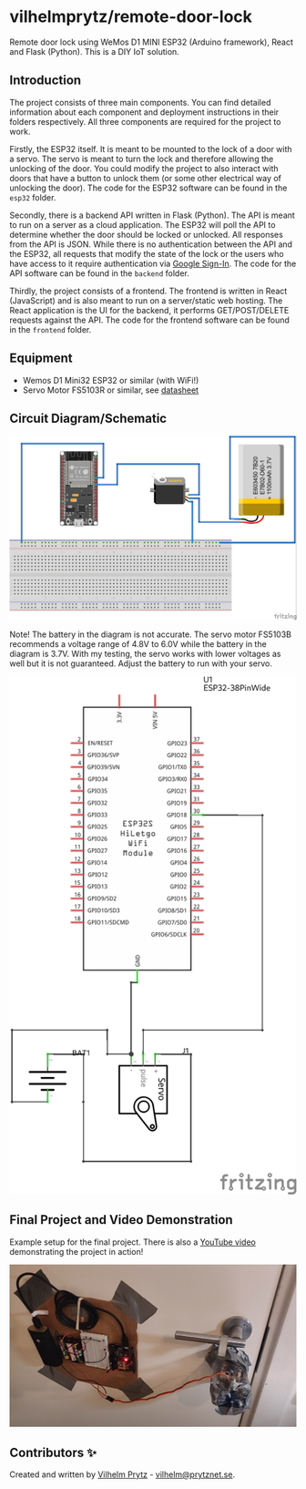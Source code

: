 # vilhelmprytz/remote-door-lock

Remote door lock using WeMos D1 MINI ESP32 (Arduino framework), React and Flask (Python). This is a DIY IoT solution.

## Introduction

The project consists of three main components. You can find detailed information about each component and deployment instructions in their folders respectively. All three components are required for the project to work.

Firstly, the ESP32 itself. It is meant to be mounted to the lock of a door with a servo. The servo is meant to turn the lock and therefore allowing the unlocking of the door. You could modify the project to also interact with doors that have a button to unlock them (or some other electrical way of unlocking the door). The code for the ESP32 software can be found in the `esp32` folder.

Secondly, there is a backend API written in Flask (Python). The API is meant to run on a server as a cloud application. The ESP32 will poll the API to determine whether the door should be locked or unlocked. All responses from the API is JSON. While there is no authentication between the API and the ESP32, all requests that modify the state of the lock or the users who have access to it require authentication via [Google Sign-In](https://developers.google.com/identity/sign-in/web/sign-in). The code for the API software can be found in the `backend` folder.

Thirdly, the project consists of a frontend. The frontend is written in React (JavaScript) and is also meant to run on a server/static web hosting. The React application is the UI for the backend, it performs GET/POST/DELETE requests against the API. The code for the frontend software can be found in the `frontend` folder.

## Equipment

- Wemos D1 Mini32 ESP32 or similar (with WiFi!)
- Servo Motor FS5103R or similar, see [datasheet](https://www.rhydolabz.com/documents/24/FS5103R_specs.pdf)

## Circuit Diagram/Schematic

![Circuit Diagram created with Fritzing](docs/circuit-diagram.jpg)

Note! The battery in the diagram is not accurate. The servo motor FS5103B recommends a voltage range of 4.8V to 6.0V while the battery in the diagram is 3.7V. With my testing, the servo works with lower voltages as well but it is not guaranteed. Adjust the battery to run with your servo.

![Circuit Schematic created with Fritzing](docs/circuit-schematic.jpg)

## Final Project and Video Demonstration

Example setup for the final project. There is also a [YouTube video](https://youtu.be/Ohy4-ShkAiI) demonstrating the project in action!

![Final project](docs/final-project.png)

## Contributors ✨

Created and written by [Vilhelm Prytz](https://github.com/vilhelmprytz) - [vilhelm@prytznet.se](mailto:vilhelm@prytznet.se).
